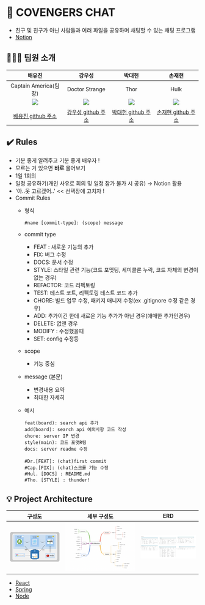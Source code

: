 # :speech_balloon: COVENGERS CHAT

* 친구 및 친구가 아닌 사람들과 여러 파일을 공유하며 채팅할 수 있는 채팅 프로그램
* [Notion](https://royal-camp-f5f.notion.site/Covengers-Chat-72222b9e391947959772b5419c2cc4c0)

## :family_man_boy_boy: 팀원 소개

|배유진|강우성|박대헌|손재현|
|:---:|:---:|:---:|:---:|
|Captain America(팀장)|Doctor Strange|Thor|Hulk|
|<img src="https://avatars.githubusercontent.com/u/52481037?v=4" width="200px" />|<img src="https://avatars.githubusercontent.com/u/71601453?v=4" width="200px" />|<img src="https://avatars.githubusercontent.com/u/54939319?v=4" width="200px" />|<img src="https://avatars.githubusercontent.com/u/63224180?v=4" width="200px" />|
|[배유진 github 주소](https://github.com/mong-head)|[강우성 github 주소](https://github.com/dntjd7701)|[박대헌 github 주소](https://github.com/daeheon6811)|[손재현 github 주소](https://github.com/sjh9391985)|


## :heavy_check_mark: Rules

- 기분 좋게 알려주고 기분 좋게 배우자 !
- 모르는 거 있으면 **바로** 물어보기
- 1일 1회의
- 일정 공유하기(개인 사유로 회의 및 일정 참가 불가 시 공유) → Notion 활용
- '아..못 고르겠어..' << 선택장애 고치자 !
- Commit Rules
  - 형식

      ```
      #name [commit-type]: (scope) message
      ```
  - commit type
      - FEAT : 새로운 기능의 추가
      - FIX: 버그 수정
      - DOCS: 문서 수정
      - STYLE: 스타일 관련 기능(코드 포맷팅, 세미콜론 누락, 코드 자체의 변경이 없는 경우)
      - REFACTOR: 코드 리펙토링
      - TEST: 테스트 코트, 리펙토링 테스트 코드 추가
      - CHORE: 빌드 업무 수정, 패키지 매니저 수정(ex .gitignore 수정 같은 경우)
      - ADD: 추가이긴 한데 새로운 기능 추가가 아닌 경우(애매한 추가인경우)
      - DELETE: 없앤 경우
      - MODIFY : 수정했을때
      - SET: config 수정등
  - scope
      - 기능 중심
  - message (본문)
      - 변경내용 요약
      - 최대한 자세히
  - 예시

      ```
      feat(board): search api 추가
      add(board): search api 예외사항 코드 작성
      chore: server IP 변경
      style(main): 코드 포맷R팅
      docs: server readme 수정 

      #Dr.[FEAT]: (chat)first commit 
      #Cap.[FIX]: (chat)스크롤 기능 수정
      #Hul. [DOCS] : README.md
      #Tho. [STYLE] : thunder!
      ```


## :bulb: Project Architecture

|구성도|세부 구성도|ERD|
|---|---|---|
|<img src="./images/구성도.PNG" width="500px" />|<img src="./images/세부구성도.png" width="700px" />|<img src="./images/ERD.jpg" width="500px" />

* [React](https://github.com/covengers-douzone/hungry-chat-react)
* [Spring](https://github.com/covengers-douzone/hungry-chat-spring)
* [Node](https://github.com/covengers-douzone/hungry-chat-node)
